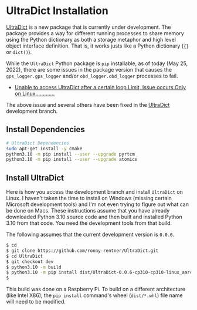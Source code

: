 # UltraDict Installation

[UltraDict](https://github.com/ronny-rentner/UltraDict) is a new package that is currently under development.  The package provides a way for different running processes to share memory using the Python dictionary as both a storage metaphor and high level object interface definition.  That is, it works justs like a Python dictionary (```{}``` or ```dict()```).

While the ```UltraDict``` Python package is ```pip``` installable, as of today (May 25, 2022), there are some issues in the package version that causes the ```gps_logger.gps_logger``` and/or ```obd_logger.obd_logger``` processes to fail.

- [Unable to access UltraDict after a certain loop Limit, Issue occurs Only on Linux.............](https://github.com/ronny-rentner/UltraDict/issues/9)

The above issue and several others have been fixed in the [UltraDict](https://github.com/ronny-rentner/UltraDict) development branch.

## Install Dependencies

```bash
# UltraDict Dependencies
sudo apt-get install -y cmake
python3.10 -m pip install --user --upgrade pyrtcm
python3.10 -m pip install --user --upgrade atomics
```

## Install UltraDict

Here is how you access the development branch and install ```UltraDict``` on Linux.  I haven't taken the time to install on Windows (missing certain Microsoft development tools) and I'm not even trying to figure out what can be done on Macs.  These instructions assume that you have already downloaded Python 3.10 source code and then built and installed Python 3.10 from that code.  You need the development tools from that build.

The following assumes that the current development version is ```0.0.6```.

```bash
$ cd
$ git clone https://github.com/ronny-rentner/UltraDict.git
$ cd UltraDict
$ git checkout dev
$ python3.10 -m build
$ python3.10 -m pip install dist/UltraDict-0.0.6-cp310-cp310-linux_aarch64.whl
$
```

This build was done on a Raspberry Pi.  To build on a different architecture (like Intel X86), the ```pip install``` command's wheel (```dist/*.whl```) file name will need to be modified.
